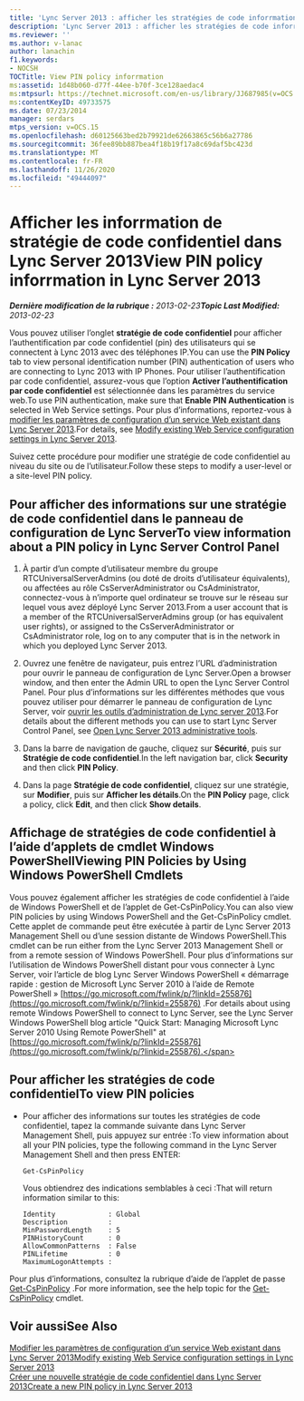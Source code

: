 ```yaml
---
title: 'Lync Server 2013 : afficher les stratégies de code inforrmation'
description: 'Lync Server 2013 : afficher les stratégies de code inforrmation.'
ms.reviewer: ''
ms.author: v-lanac
author: lanachin
f1.keywords:
- NOCSH
TOCTitle: View PIN policy inforrmation
ms:assetid: 1d48b060-d77f-44ee-b70f-3ce128aedac4
ms:mtpsurl: https://technet.microsoft.com/en-us/library/JJ687985(v=OCS.15)
ms:contentKeyID: 49733575
ms.date: 07/23/2014
manager: serdars
mtps_version: v=OCS.15
ms.openlocfilehash: d60125663bed2b79921de62663865c56b6a27786
ms.sourcegitcommit: 36fee89bb887bea4f18b19f17a8c69daf5bc423d
ms.translationtype: MT
ms.contentlocale: fr-FR
ms.lasthandoff: 11/26/2020
ms.locfileid: "49444097"
---
```

# <a name="view-pin-policy-inforrmation-in-lync-server-2013"></a><span data-ttu-id="980a0-103">Afficher les inforrmation de stratégie de code confidentiel dans Lync Server 2013</span><span class="sxs-lookup"><span data-stu-id="980a0-103">View PIN policy inforrmation in Lync Server 2013</span></span>

<div data-xmlns="http://www.w3.org/1999/xhtml">

<div class="topic" data-xmlns="http://www.w3.org/1999/xhtml" data-msxsl="urn:schemas-microsoft-com:xslt" data-cs="https://msdn.microsoft.com/">

<div data-asp="https://msdn2.microsoft.com/asp">



</div>

<div id="mainSection">

<div id="mainBody"><span data-ttu-id="980a0-104">

<span> </span></span><span class="sxs-lookup"><span data-stu-id="980a0-104">

<span> </span></span></span>

<span data-ttu-id="980a0-105">_**Dernière modification de la rubrique :** 2013-02-23_</span><span class="sxs-lookup"><span data-stu-id="980a0-105">_**Topic Last Modified:** 2013-02-23_</span></span>

<span data-ttu-id="980a0-106">Vous pouvez utiliser l’onglet **stratégie de code confidentiel** pour afficher l’authentification par code confidentiel (pin) des utilisateurs qui se connectent à Lync 2013 avec des téléphones IP.</span><span class="sxs-lookup"><span data-stu-id="980a0-106">You can use the **PIN Policy** tab to view personal identification number (PIN) authentication of users who are connecting to Lync 2013 with IP Phones.</span></span> <span data-ttu-id="980a0-107">Pour utiliser l’authentification par code confidentiel, assurez-vous que l’option **Activer l’authentification par code confidentiel** est sélectionnée dans les paramètres du service web.</span><span class="sxs-lookup"><span data-stu-id="980a0-107">To use PIN authentication, make sure that **Enable PIN Authentication** is selected in Web Service settings.</span></span> <span data-ttu-id="980a0-108">Pour plus d’informations, reportez-vous à [modifier les paramètres de configuration d’un service Web existant dans Lync Server 2013](lync-server-2013-modify-existing-web-service-configuration-settings.md).</span><span class="sxs-lookup"><span data-stu-id="980a0-108">For details, see [Modify existing Web Service configuration settings in Lync Server 2013](lync-server-2013-modify-existing-web-service-configuration-settings.md).</span></span>

<span data-ttu-id="980a0-109">Suivez cette procédure pour modifier une stratégie de code confidentiel au niveau du site ou de l’utilisateur.</span><span class="sxs-lookup"><span data-stu-id="980a0-109">Follow these steps to modify a user-level or a site-level PIN policy.</span></span>

<div>

## <a name="to-view-information-about-a-pin-policy-in-lync-server-control-panel"></a><span data-ttu-id="980a0-110">Pour afficher des informations sur une stratégie de code confidentiel dans le panneau de configuration de Lync Server</span><span class="sxs-lookup"><span data-stu-id="980a0-110">To view information about a PIN policy in Lync Server Control Panel</span></span>

1.  <span data-ttu-id="980a0-111">À partir d’un compte d’utilisateur membre du groupe RTCUniversalServerAdmins (ou doté de droits d’utilisateur équivalents), ou affectées au rôle CsServerAdministrator ou CsAdministrator, connectez-vous à n’importe quel ordinateur se trouve sur le réseau sur lequel vous avez déployé Lync Server 2013.</span><span class="sxs-lookup"><span data-stu-id="980a0-111">From a user account that is a member of the RTCUniversalServerAdmins group (or has equivalent user rights), or assigned to the CsServerAdministrator or CsAdministrator role, log on to any computer that is in the network in which you deployed Lync Server 2013.</span></span>

2.  <span data-ttu-id="980a0-112">Ouvrez une fenêtre de navigateur, puis entrez l’URL d’administration pour ouvrir le panneau de configuration de Lync Server.</span><span class="sxs-lookup"><span data-stu-id="980a0-112">Open a browser window, and then enter the Admin URL to open the Lync Server Control Panel.</span></span> <span data-ttu-id="980a0-113">Pour plus d’informations sur les différentes méthodes que vous pouvez utiliser pour démarrer le panneau de configuration de Lync Server, voir [ouvrir les outils d’administration de Lync server 2013](lync-server-2013-open-lync-server-administrative-tools.md).</span><span class="sxs-lookup"><span data-stu-id="980a0-113">For details about the different methods you can use to start Lync Server Control Panel, see [Open Lync Server 2013 administrative tools](lync-server-2013-open-lync-server-administrative-tools.md).</span></span>

3.  <span data-ttu-id="980a0-114">Dans la barre de navigation de gauche, cliquez sur **Sécurité**, puis sur **Stratégie de code confidentiel**.</span><span class="sxs-lookup"><span data-stu-id="980a0-114">In the left navigation bar, click **Security** and then click **PIN Policy**.</span></span>

4.  <span data-ttu-id="980a0-115">Dans la page **Stratégie de code confidentiel**, cliquez sur une stratégie, sur **Modifier**, puis sur **Afficher les détails**.</span><span class="sxs-lookup"><span data-stu-id="980a0-115">On the **PIN Policy** page, click a policy, click **Edit**, and then click **Show details**.</span></span>

</div>

<div>

## <a name="viewing-pin-policies-by-using-windows-powershell-cmdlets"></a><span data-ttu-id="980a0-116">Affichage de stratégies de code confidentiel à l’aide d’applets de cmdlet Windows PowerShell</span><span class="sxs-lookup"><span data-stu-id="980a0-116">Viewing PIN Policies by Using Windows PowerShell Cmdlets</span></span>

<span data-ttu-id="980a0-117">Vous pouvez également afficher les stratégies de code confidentiel à l’aide de Windows PowerShell et de l’applet de Get-CsPinPolicy.</span><span class="sxs-lookup"><span data-stu-id="980a0-117">You can also view PIN policies by using Windows PowerShell and the Get-CsPinPolicy cmdlet.</span></span> <span data-ttu-id="980a0-118">Cette applet de commande peut être exécutée à partir de Lync Server 2013 Management Shell ou d’une session distante de Windows PowerShell.</span><span class="sxs-lookup"><span data-stu-id="980a0-118">This cmdlet can be run either from the Lync Server 2013 Management Shell or from a remote session of Windows PowerShell.</span></span> <span data-ttu-id="980a0-119">Pour plus d’informations sur l’utilisation de Windows PowerShell distant pour vous connecter à Lync Server, voir l’article de blog Lync Server Windows PowerShell « démarrage rapide : gestion de Microsoft Lync Server 2010 à l’aide de Remote PowerShell » [https://go.microsoft.com/fwlink/p/?linkId=255876](https://go.microsoft.com/fwlink/p/?linkid=255876) .</span><span class="sxs-lookup"><span data-stu-id="980a0-119">For details about using remote Windows PowerShell to connect to Lync Server, see the Lync Server Windows PowerShell blog article "Quick Start: Managing Microsoft Lync Server 2010 Using Remote PowerShell" at [https://go.microsoft.com/fwlink/p/?linkId=255876](https://go.microsoft.com/fwlink/p/?linkid=255876).</span></span>

<div>

## <a name="to-view-pin-policies"></a><span data-ttu-id="980a0-120">Pour afficher les stratégies de code confidentiel</span><span class="sxs-lookup"><span data-stu-id="980a0-120">To view PIN policies</span></span>

  - <span data-ttu-id="980a0-121">Pour afficher des informations sur toutes les stratégies de code confidentiel, tapez la commande suivante dans Lync Server Management Shell, puis appuyez sur entrée :</span><span class="sxs-lookup"><span data-stu-id="980a0-121">To view information about all your PIN policies, type the following command in the Lync Server Management Shell and then press ENTER:</span></span>
    
        Get-CsPinPolicy
    
    <span data-ttu-id="980a0-122">Vous obtiendrez des indications semblables à ceci :</span><span class="sxs-lookup"><span data-stu-id="980a0-122">That will return information similar to this:</span></span>
    
        Identity             : Global
        Description          :
        MinPasswordLength    : 5
        PINHistoryCount      : 0
        AllowCommonPatterns  : False
        PINLifetime          : 0
        MaximumLogonAttempts :

</div>

<span data-ttu-id="980a0-123">Pour plus d’informations, consultez la rubrique d’aide de l’applet de passe [Get-CsPinPolicy](https://docs.microsoft.com/powershell/module/skype/Get-CsPinPolicy) .</span><span class="sxs-lookup"><span data-stu-id="980a0-123">For more information, see the help topic for the [Get-CsPinPolicy](https://docs.microsoft.com/powershell/module/skype/Get-CsPinPolicy) cmdlet.</span></span>

</div>

<div>

## <a name="see-also"></a><span data-ttu-id="980a0-124">Voir aussi</span><span class="sxs-lookup"><span data-stu-id="980a0-124">See Also</span></span>


[<span data-ttu-id="980a0-125">Modifier les paramètres de configuration d’un service Web existant dans Lync Server 2013</span><span class="sxs-lookup"><span data-stu-id="980a0-125">Modify existing Web Service configuration settings in Lync Server 2013</span></span>](lync-server-2013-modify-existing-web-service-configuration-settings.md)  
[<span data-ttu-id="980a0-126">Créer une nouvelle stratégie de code confidentiel dans Lync Server 2013</span><span class="sxs-lookup"><span data-stu-id="980a0-126">Create a new PIN policy in Lync Server 2013</span></span>](lync-server-2013-create-a-new-pin-policy.md)  
  

<span data-ttu-id="980a0-127"></div>

</div>

<span> </span>

</div>

</div>

</span><span class="sxs-lookup"><span data-stu-id="980a0-127"></div>

</div>

<span> </span>

</div>

</div>

</span></span></div>

